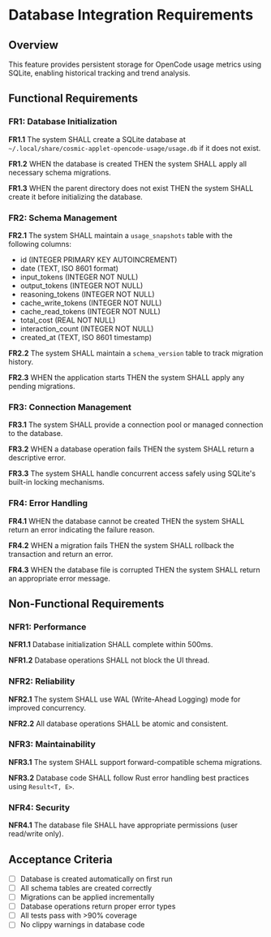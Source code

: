 # Database Integration Requirements

## Overview
This feature provides persistent storage for OpenCode usage metrics using SQLite, enabling historical tracking and trend analysis.

## Functional Requirements

### FR1: Database Initialization
**FR1.1** The system SHALL create a SQLite database at `~/.local/share/cosmic-applet-opencode-usage/usage.db` if it does not exist.

**FR1.2** WHEN the database is created THEN the system SHALL apply all necessary schema migrations.

**FR1.3** WHEN the parent directory does not exist THEN the system SHALL create it before initializing the database.

### FR2: Schema Management
**FR2.1** The system SHALL maintain a `usage_snapshots` table with the following columns:
- id (INTEGER PRIMARY KEY AUTOINCREMENT)
- date (TEXT, ISO 8601 format)
- input_tokens (INTEGER NOT NULL)
- output_tokens (INTEGER NOT NULL)
- reasoning_tokens (INTEGER NOT NULL)
- cache_write_tokens (INTEGER NOT NULL)
- cache_read_tokens (INTEGER NOT NULL)
- total_cost (REAL NOT NULL)
- interaction_count (INTEGER NOT NULL)
- created_at (TEXT, ISO 8601 timestamp)

**FR2.2** The system SHALL maintain a `schema_version` table to track migration history.

**FR2.3** WHEN the application starts THEN the system SHALL apply any pending migrations.

### FR3: Connection Management
**FR3.1** The system SHALL provide a connection pool or managed connection to the database.

**FR3.2** WHEN a database operation fails THEN the system SHALL return a descriptive error.

**FR3.3** The system SHALL handle concurrent access safely using SQLite's built-in locking mechanisms.

### FR4: Error Handling
**FR4.1** WHEN the database cannot be created THEN the system SHALL return an error indicating the failure reason.

**FR4.2** WHEN a migration fails THEN the system SHALL rollback the transaction and return an error.

**FR4.3** WHEN the database file is corrupted THEN the system SHALL return an appropriate error message.

## Non-Functional Requirements

### NFR1: Performance
**NFR1.1** Database initialization SHALL complete within 500ms.

**NFR1.2** Database operations SHALL not block the UI thread.

### NFR2: Reliability
**NFR2.1** The system SHALL use WAL (Write-Ahead Logging) mode for improved concurrency.

**NFR2.2** All database operations SHALL be atomic and consistent.

### NFR3: Maintainability
**NFR3.1** The system SHALL support forward-compatible schema migrations.

**NFR3.2** Database code SHALL follow Rust error handling best practices using `Result<T, E>`.

### NFR4: Security
**NFR4.1** The database file SHALL have appropriate permissions (user read/write only).

## Acceptance Criteria
- [ ] Database is created automatically on first run
- [ ] All schema tables are created correctly
- [ ] Migrations can be applied incrementally
- [ ] Database operations return proper error types
- [ ] All tests pass with >90% coverage
- [ ] No clippy warnings in database code
